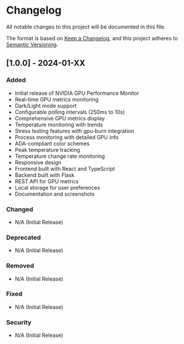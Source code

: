 # Changelog

All notable changes to this project will be documented in this file.

The format is based on [Keep a Changelog](https://keepachangelog.com/en/1.0.0/),
and this project adheres to [Semantic Versioning](https://semver.org/spec/v2.0.0.html).

## [1.0.0] - 2024-01-XX

### Added
- Initial release of NVIDIA GPU Performance Monitor
- Real-time GPU metrics monitoring
- Dark/Light mode support
- Configurable polling intervals (250ms to 10s)
- Comprehensive GPU metrics display
- Temperature monitoring with trends
- Stress testing features with gpu-burn integration
- Process monitoring with detailed GPU info
- ADA-compliant color schemes
- Peak temperature tracking
- Temperature change rate monitoring
- Responsive design
- Frontend built with React and TypeScript
- Backend built with Flask
- REST API for GPU metrics
- Local storage for user preferences
- Documentation and screenshots

### Changed
- N/A (Initial Release)

### Deprecated
- N/A (Initial Release)

### Removed
- N/A (Initial Release)

### Fixed
- N/A (Initial Release)

### Security
- N/A (Initial Release)
